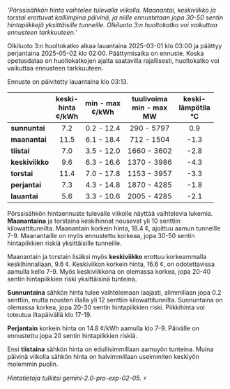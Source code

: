 *'Pörssisähkön hinta vaihtelee tulevalla viikolla. Maanantai, keskiviikko ja torstai erottuvat kalliimpina päivinä, ja niille ennustetaan jopa 30-50 sentin hintapiikkejä yksittäisille tunneille. Olkiluoto 3:n huoltokatko voi vaikuttaa ennusteen tarkkuuteen.'*


Olkiluoto 3:n huoltokatko alkaa lauantaina 2025-03-01 klo 03:00 ja päättyy perjantaina 2025-05-02 klo 02:00. Päättymisaika on ennuste. Koska opetusdataa on huoltokatkojen ajalta saatavilla rajallisesti, huoltokatko voi vaikuttaa ennusteen tarkkuuteen.

Ennuste on päivitetty lauantaina klo 03:13.

|    | keski-<br>hinta<br>¢/kWh | min - max<br>¢/kWh | tuulivoima<br>min - max<br>MW | keski-<br>lämpötila<br>°C |
|:---|:---:|:---:|:---:|:---:|
| **sunnuntai** | 7.2 | 0.2 - 12.4 | 290 - 5797 | 0.9 |
| **maanantai** | 11.5 | 6.1 - 18.4 | 712 - 1504 | -1.3 |
| **tiistai** | 7.0 | 3.5 - 12.0 | 1660 - 3602 | -2.8 |
| **keskiviikko** | 9.6 | 6.3 - 16.6 | 1370 - 3986 | -4.3 |
| **torstai** | 11.4 | 7.0 - 17.8 | 1153 - 3957 | -3.3 |
| **perjantai** | 7.3 | 4.3 - 14.8 | 1870 - 4285 | -1.8 |
| **lauantai** | 5.6 | 3.3 - 10.6 | 2005 - 4285 | -2.1 |

Pörssisähkön hintaennuste tulevalle viikolle näyttää vaihtelevia lukemia. **Maanantaina** ja torstaina keskihinnat nousevat yli 10 senttiin kilowattitunnilta. Maanantain korkein hinta, 18.4 ¢, ajoittuu aamun tunneille 7-9. Maanantaille on myös ennustettu korkeaa, jopa 30-50 sentin hintapiikkien riskiä yksittäisille tunneille.

Maanantain ja torstain lisäksi myös **keskiviikko** erottuu korkeammalla keskihinnallaan, 9.6 ¢. Keskiviikon korkein hinta, 16.6 ¢, on odotettavissa aamulla kello 7-9. Myös keskiviikkona on olemassa korkea, jopa 20-40 sentin hintapiikkien riski yksittäisinä tunteina.

**Sunnuntaina** sähkön hinta tulee vaihtelemaan laajasti, alimmillaan jopa 0.2 senttiin, mutta nousten illalla yli 12 senttiin kilowattitunnilta. Sunnuntaina on olemassa korkea, jopa 20-30 sentin hintapiikkien riski. Piikkihinta voi toteutua iltapäivällä klo 17-19.

**Perjantain** korkein hinta on 14.8 ¢/kWh aamulla klo 7-9. Päivälle on ennustettu jopa 20 sentin hintapiikkien riskiä.

Ensi **tiistaina** sähkön hinta on edullisimmillaan aamuyön tunteina. Muina päivinä viikolla sähkön hinta on halvimmillaan useimmiten keskiyön molemmin puolin.

*Hintatietoja tulkitsi gemini-2.0-pro-exp-02-05.* ⚡️

